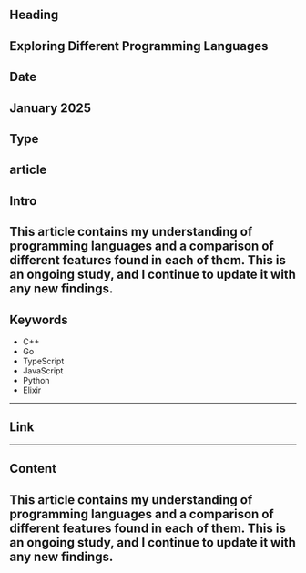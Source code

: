 ## Heading
Exploring Different Programming Languages
---

## Date
January 2025
---

## Type
article
---

## Intro
This article contains my understanding of programming languages and a comparison of different features found in each of them. This is an ongoing study, and I continue to update it with any new findings.
---

## Keywords
- C++
- Go
- TypeScript
- JavaScript
- Python
- Elixir
---

## Link
---

## Content
This article contains my understanding of programming languages and a comparison of different features found in each of them. This is an ongoing study, and I continue to update it with any new findings.
---
